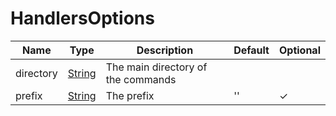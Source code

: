 # HandlersOptions

| Name      | Type                                                                                              | Description                        | Default | Optional |
| --------- | ------------------------------------------------------------------------------------------------- | ---------------------------------- | ------- | -------- |
| directory | [String](https://developer.mozilla.org/en-US/docs/Web/JavaScript/Reference/Global_Objects/String) | The main directory of the commands |         |          |
| prefix    | [String](https://developer.mozilla.org/en-US/docs/Web/JavaScript/Reference/Global_Objects/String) | The prefix                         | ''      | ✓        |
